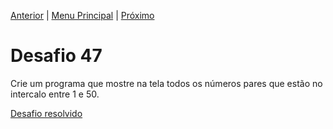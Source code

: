 [Anterior](Desafio046.md) | [Menu Principal](/README.md/) | [Próximo](Desafio048.md)  

# Desafio 47  
  
Crie um programa que mostre na tela todos os números pares que estão no intercalo entre 1 e 50.

[Desafio resolvido](/Desafios/desafio047.py/)
